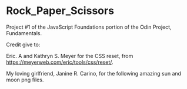 # Rock_Paper_Scissors
Project #1 of the JavaScript Foundations portion of the Odin Project, Fundamentals.

Credit give to:

Eric. A and Kathryn S. Meyer for the CSS reset, from https://meyerweb.com/eric/tools/css/reset/.

My loving girlfriend, Janine R. Carino, for the following amazing sun and moon png files.